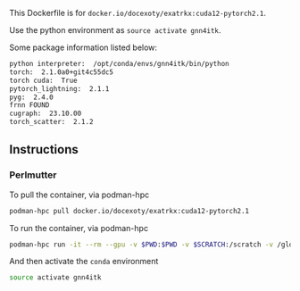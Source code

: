 This Dockerfile is for `docker.io/docexoty/exatrkx:cuda12-pytorch2.1`.

Use the python environment as `source activate gnn4itk`.

Some package information listed below:
```bash
python interpreter:  /opt/conda/envs/gnn4itk/bin/python
torch:  2.1.0a0+git4c55dc5
torch cuda:  True
pytorch_lightning:  2.1.1
pyg:  2.4.0
frnn FOUND
cugraph:  23.10.00
torch_scatter:  2.1.2
```

## Instructions


### Perlmutter
To pull the container, via podman-hpc
```bash
podman-hpc pull docker.io/docexoty/exatrkx:cuda12-pytorch2.1
```

To run the container, via podman-hpc
```bash
podman-hpc run -it --rm --gpu -v $PWD:$PWD -v $SCRATCH:/scratch -v /global/cfs/cdirs/m3443:/m3443 -w $PWD docker.io/docexoty/exatrkx:cuda12-pytorch2.1 bash
```
And then activate the `conda` environment
```bash
source activate gnn4itk
```